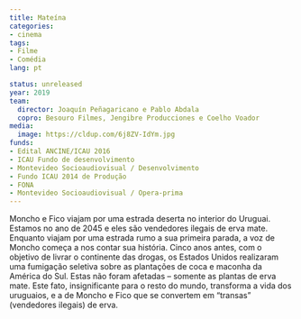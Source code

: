 ```yaml
---
title: Mateína
categories:
- cinema
tags:
- Filme
- Comédia
lang: pt

status: unreleased
year: 2019
team:
  director: Joaquín Peñagaricano e Pablo Abdala
  copro: Besouro Filmes, Jengibre Producciones e Coelho Voador
media:
  image: https://cldup.com/6j8ZV-IdYm.jpg
funds:
- Edital ANCINE/ICAU 2016
- ICAU Fundo de desenvolvimento
- Montevideo Socioaudiovisual / Desenvolvimento
- Fundo ICAU 2014 de Produção
- FONA
- Montevideo Socioaudiovisual / Opera-prima
---
```


Moncho e Fico viajam por uma estrada deserta no interior do Uruguai. Estamos no ano de 2045 e eles são vendedores ilegais de erva mate. Enquanto viajam por uma estrada rumo a sua primeira parada, a voz de Moncho começa a nos contar sua história. Cinco anos antes, com o objetivo de livrar o continente das drogas, os Estados Unidos realizaram uma fumigação seletiva sobre as plantações de coca e maconha da América do Sul. Estas não foram afetadas – somente as plantas de erva mate. Este fato, insignificante para o resto do mundo, transforma a vida dos uruguaios, e a de Moncho e Fico que se convertem em “transas” (vendedores ilegais) de erva.
